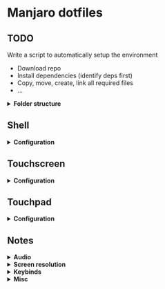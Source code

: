 # Manjaro dotfiles
## TODO

Write a script to automatically setup the environment

- Download repo
- Install dependencies (identify deps first)
- Copy, move, create, link all required files
- ...

<details>
<summary><b>Folder structure</b></summary>

Files in `etc/` and `usr/` are not actually located in the home folder. Clone the repo, then `cd dotfiles` and then follow these steps

- `cp etc/default/grub /etc/default/grub; sudo update-grub`
- `cp etc/ssh/sshd_config /etc/ssh/sshd_config`
- `cp etc/locale.conf /etc/locale.conf` or just set the proper locale
    - Uncomment the locale to be generate in `/etc/locale.gen`
    - Generate with `sudo locale-gen`
- `cp -r usr/share/X11/xorg.conf.d /usr/share/X11/` or just copy the content
- `cp -r usr/share/conky /usr/share/` (now disabled in `~/.i3/config/`)

All the other configuration files are in the home folder

- `cp -r .i3 ~/` copy i3 configuration files, even better `ln -s DOTFILE_DIR/.i3 ${HOME}/.i3`
- `cp -r .config ~/` copy general config files
- `cp .Xresources ~/; xrdb ~/.Xresources`
</details>

## Shell

<details>
<summary><b>Configuration</b></summary>

Install **zsh** (and also **Oh-My-Zsh**), **vim**, **terminator** if necessary, then

- `cp -r .vim ~/.vim/`
- `ln -s .vimrc ~/.vimrc`
- `ln -s .zshrc ~/.zshrc`
- Double check that `~/.config/terminator/config` exists, or `cp .config/terminator ~/.config/`

#### Vim plugins
- [vim-netranger](https://github.com/ipod825/vim-netranger)

#### Additional packages
- [termtosvg](https://github.com/nbedos/termtosvg)
- [todo.txt](https://github.com/todotxt/todo.txt-cli)
- **xbacklight** - `pacman -Syu xorg-xbacklight`
</details>

## Touchscreen

<details>
<summary><b>Configuration</b></summary>

- Install **touchegg**: dowload the following **AUR** packages and `makepkg -si`
	- `git clone https://aur.archlinux.org/touchegg.git` (required `geis`)
	- `git clone https://aur.archlinux.org/geis.git` (required `grail`)
	- `git clone https://aur.archlinux.org/grail.git` (required `frame`)
	- `git clone https://aur.archlinux.org/frame.git`
- Double check that `~/.config/touchegg/touchegg.conf` exists, or `cp .config/touchegg ~/.config/`
- Load **touchegg** with `echo "touchegg &" >> ~/.xprofile`
- Load `~/.xprofile` from `~/.xinitrc` with `echo "[ -f ~/.xprofile ] &&  . ~/.xprofile" >> ~/.xinitrc`

### `touchegg.conf`
<details>
<summary><b>More</b></summary>

```
<touchégg>
  <settings>
    <property name="composed_gestures_time">111</property>
  </settings>
  <application name="All">
    <gesture type="DRAG" fingers="1" direction="ALL">
      <action type="DRAG_AND_DROP">BUTTON=1</action>
    </gesture>
    <gesture type="DRAG" fingers="3" direction="UP">
      <action type="MAXIMIZE_RESTORE_WINDOW"></action>
    </gesture>
    <gesture type="DRAG" fingers="3" direction="DOWN">
      <action type="MINIMIZE_WINDOW"></action>
    </gesture>
    <gesture type="DRAG" fingers="2" direction="ALL">
      <action type="SCROLL">SPEED=7:INVERTED=true</action>
    </gesture>
    <gesture type="PINCH" fingers="2" direction="IN">
      <action type="SEND_KEYS">Control+minus</action>
    </gesture>
    <gesture type="PINCH" fingers="2" direction="OUT">
      <action type="SEND_KEYS">Control+plus</action>
    </gesture>
    <gesture type="TAP" fingers="3" direction="">
      <action type="MOUSE_CLICK">BUTTON=2</action>
    </gesture>
    <gesture type="TAP" fingers="2" direction="">
      <action type="MOUSE_CLICK">BUTTON=3</action>
    </gesture>
    <gesture type="TAP" fingers="1" direction="">
      <action type="MOUSE_CLICK">BUTTON=1</action>
    </gesture>
  </application>
</touchégg>
```
</details>
</details>

## Touchpad

<details>
<summary><b>Configuration</b></summary>

- Install **xf86-input-libinput**
- `cp 40-libinput.conf /etc/X11/xorg.conf.d/`

### `40-libinput.conf`

```
Section "InputClass"
        Identifier "libinput touchpad catchall"
        MatchIsTouchpad "on"
        MatchDevicePath "/dev/input/event*"
        Driver "libinput"
        Option "NaturalScrolling" "true"
        Option "AccelSpeed" "0.7"
        Option "AccelProfile" "adaptive"
        Option "Tapping" "true"
        Option "TappingButtonMap" "lrm"
EndSection
```
</details>

## Notes

<details>
<summary><b>Audio</b></summary>

Should works with just `alsa` installed. Currently it works with the following packages
```
alsa-lib 1.1.7-1
alsa-plugins 1.1.7-3
alsa-tools 1.1.7-1
alsa-utils 1.1.7-1
zita-alsa-pcmi 0.3.2-1
```

#### Possible fixes/patches

Detect sound card with `cat /proc/asound/cards`. That gives the following output

```
 0 [HDMI           ]: HDA-Intel - HDA Intel HDMI
                      HDA Intel HDMI at 0xf0530000 irq 48
 1 [PCH            ]: HDA-Intel - HDA Intel PCH
                      HDA Intel PCH at 0xf0534000 irq 44
```

and set as default card in `/etc/asound.conf`

```
pcm.!default {
  type hw
  card PCH
}

ctl.!default {
  type hw
  card PCH
}
```

To unmute the sound use the keybind `Mod1 + XF86SoundMute` set in `.i3/config`

If the output of `pulseaudio` shows `E: [pulseaudio] main.c: pa_pid_file_create() failed.` try to add **user** to **audio** group with `sudo usermod -aG audio your_user_name`

Using both `pulseaudio` and `alsamixer`. Get default output device with `pacmd list-sinks | grep -e 'name:' -e 'index:'` 

List all available cards with `aplay -L`

```
...
pulse
    PulseAudio Sound Server
default
    Default ALSA Output (currently PulseAudio Sound Server)
...
```
and test if they are working with `speaker-test -D NAME -c 2` where the name could be, in this specific case, "pulse" or "default".

- [Alsa](https://wiki.archlinux.org/index.php/Advanced_Linux_Sound_Architecture)
- [PulseAudio](https://wiki.archlinux.org/index.php/PulseAudio)

</details>


<details>
<summary><b>Screen resolution</b></summary>

- Generate new resolution
	- `cvt 2304 1296` - Output: `Modeline "2304x1296_60.00"  251.25  2304 2464 2712 3120  1296 1299 1304 1344 -hsync +vsync`
- Create new resolution
	- `xrandr --newmode "2304x1296_60.00" 251.25 2304 2464 2712 3120 1296 1299 1304 1344 -hsync +vsync`
- Add resolution to output device
	- Find connected device `xrandr | grep " connected" | sed 's/ connected.*//'` (eDP1)
	- `xrandr --addmode eDP1 2304x1296_60.00`
- Change resolution
	- `xrandr -s 2304x1296`

</details>

<details>
<summary><b>Keybinds</b></summary>

This might require **xbindkeys**. Now the touch-function keys are set to

- Mod1 + SoundMute: unmute the sound using amixer
- Search: launch firefox
- Explorer: launch ranger (NB: to use vim as default editor instead of nano, the only workaround was `sudo rm /usr/bin/nano; ln -s /usr/bin/vim /usr/bin/nano` keep it in mind)
- Tools: launch morc menu
- Display: toogle display brightness

</details>

<details>
<summary><b>Misc</b></summary>

- [Arch on X1 carbon](https://wiki.archlinux.org/index.php/Lenovo_ThinkPad_X1_Carbon_(Gen_2))
- Install **Postman**
    - Download the executable and place it in `${HOME}/.app/`
    - Copy the `postman` executable from `.script` to `/usr/bin`

</details>
